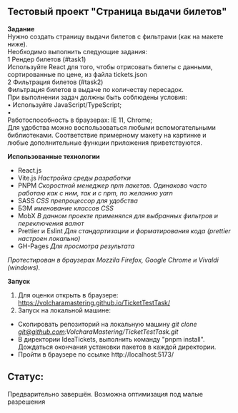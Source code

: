  ## Тестовый проект "Страница выдачи билетов"  

**Задание**  
Нужно создать страницу выдачи билетов с фильтрами (как на макете
ниже).  
Необходимо выполнить следующие задания:  
1 Рендер билетов (#task1)  
Используйте React для того, чтобы отрисовать билеты с данными,  
сортированные по цене, из файла tickets.json  
2 Фильтрация билетов (#task2)  
Фильтрация билетов в выдаче по количеству пересадок.  
При выполнении задач должны быть соблюдены условия:  
• Используйте JavaScript/TypeScript;  
•  
Работоспособность в браузерах: IE 11, Chrome;  
Для удобства можно воспользоваться любыми вспомогательными  
библиотеками. Соответствие примерному макету на картинке и  
любые дополнительные функции приложения приветствуются.  


**Использованные технологии** 
- React.js 
- Vite.js *Настройка среды разработки*
- PNPM *Скоростной менеджер npm пакетов. Одинаково часто работаю как с ним, так и с npm, по желанию yarn*
- SASS *CSS препроцессор для удобства*
- БЭМ *именование классов CSS*
- MobX *В данном проекте применялся для выбранных фильтров и переключения валют*
- Prettier и Eslint *Для стандартизации и форматирования кода (prettier настроен локально)*
- GH-Pages *Для просмотра результата* 


*Протестирован в браузерах Mozzila Firefox, Google Chrome и Vivaldi (windows).*

**Запуск**  
1. Для оценки открыть в браузере: https://volcharamastering.github.io/TicketTestTask/ 
2. Запуск на локальной машине: 
- Скопировать репозиторий на локальную машину *git clone git@github.com:VolcharaMastering/TicketTestTask.git*
- В директории IdeaTickets, выполнить команду "pnpm install". Дождаться окончания установки пакетов в каждой директории.
- Пройти в браузере по ссылке http://localhost:5173/


## Статус:   
Предварительно завершён. Возможна оптимизация под малые разрешения 
